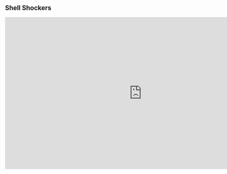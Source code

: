 ## Shell Shockers
<iframe src="https://www.crazygames.com/embed/shellshockersio" style="width: 900px; height: 500px;" frameborder="0" allow="gamepad *;"></iframe>